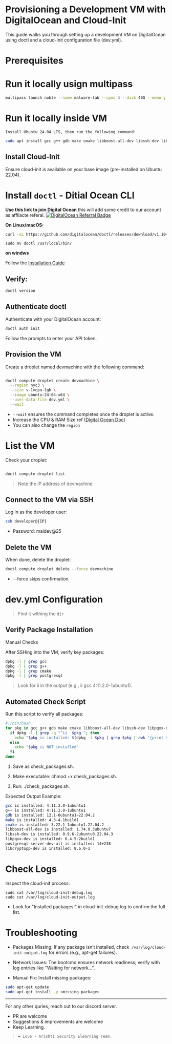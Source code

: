 # Provisioning a Development VM with DigitalOcean and Cloud-Init
This guide walks you through setting up a development VM on DigitalOcean using doctl and a cloud-init configuration file (dev.yml).

# Prerequisites


# Run it locally usign multipass

```bash
multipass launch noble --name malware-lab --cpus 4 --disk 40G --memory 16G --cloud-init ./dev.yml
```

# Run it locally inside VM 
~~~
Install Ubuntu 24.04 LTS, then run the following command:
~~~
```bash
sudo apt install gcc g++ gdb make cmake libboost-all-dev libssh-dev libpqxx-dev postgresql-server-dev-all libcrypto++-dev
```

## Install Cloud-Init 
Ensure cloud-init is available on your base image (pre-installed on Ubuntu 22.04).


# Install `doctl` - Ditial Ocean CLI

**Use this link to join Digital Ocean** this will add some credit to our account as affliacte referal.
[![DigitalOcean Referral Badge](https://web-platforms.sfo2.cdn.digitaloceanspaces.com/WWW/Badge%202.svg)](https://www.digitalocean.com/?refcode=6ff08d124386&utm_campaign=Referral_Invite&utm_medium=Referral_Program&utm_source=badge)

**On Linux/macOS:**

```bash
curl -sL https://github.com/digitalocean/doctl/releases/download/v1.104.0/doctl-1.104.0-linux-amd64.tar.gz | tar -xzv
```

```
sudo mv doctl /usr/local/bin/
```

**on windws**

Follow the [Installation Guide](https://github.com/digitalocean/doctl?tab=readme-ov-file#installing-doctl)


## Verify: 

```bash
doctl version
```

## Authenticate doctl

Authenticate with your DigitalOcean account:

```bash
doctl auth init
```
Follow the prompts to enter your API token.

## Provision the VM

Create a droplet named devmachine with the following command:

```bash

doctl compute droplet create devmachine \
  --region nyc3 \
  --size s-1vcpu-1gb \
  --image ubuntu-24-04-x64 \
  --user-data-file dev.yml \
  --wait
```
- `--wait` ensures the command completes once the droplet is active.
- Increase the CPU & RAM Size ref ([Digital Ocean Doc](https://docs.digitalocean.com/reference/doctl/reference/compute/droplet/create/))
- You can also change the `region`


# List the VM

Check your droplet:

```bash

doctl compute droplet list
```

> Note the IP address of devmachine.

## Connect to the VM via SSH

Log in as the developer user:

```bash
ssh developer@{IP}
```
- Password: maldev@25

## Delete the VM

When done, delete the droplet:

```bash
doctl compute droplet delete --force devmachine
```
- --force skips confirmation.

# dev.yml Configuration

> Find it withing the `dir`

## Verify Package Installation

Manual Checks

After SSHing into the VM, verify key packages:

```bash
dpkg -l | grep gcc
dpkg -l | grep g++
dpkg -l | grep cmake
dpkg -l | grep postgresql
```
> Look for ii in the output (e.g., ii  gcc  4:11.2.0-1ubuntu1).

## Automated Check Script
Run this script to verify all packages:

```bash
#!/bin/bash
for pkg in gcc g++ gdb make cmake libboost-all-dev libssh-dev libpqxx-dev postgresql-server-dev-all libcryptopp-dev; do
  if dpkg -l | grep -q "^ii  $pkg "; then
    echo "$pkg is installed: $(dpkg -l $pkg | grep $pkg | awk '{print $3}')"
  else
    echo "$pkg is NOT installed"
  fi
done
```

1. Save as check_packages.sh.

2. Make executable: chmod +x check_packages.sh.

3. Run: ./check_packages.sh.

Expected Output Example:

```bash
gcc is installed: 4:11.2.0-1ubuntu1
g++ is installed: 4:11.2.0-1ubuntu1
gdb is installed: 12.1-0ubuntu1~22.04.2
make is installed: 4.3-4.1build1
cmake is installed: 3.22.1-1ubuntu1.22.04.2
libboost-all-dev is installed: 1.74.0.3ubuntu7
libssh-dev is installed: 0.9.6-2ubuntu0.22.04.3
libpqxx-dev is installed: 6.4.5-2build1
postgresql-server-dev-all is installed: 14+238
libcryptopp-dev is installed: 8.6.0-1
```

# Check Logs
Inspect the cloud-init process:

```bash=
sudo cat /var/log/cloud-init-debug.log
sudo cat /var/log/cloud-init-output.log
```
- Look for "Installed packages:" in cloud-init-debug.log to confirm the full list.

# Troubleshooting

- Packages Missing: If any package isn’t installed, check` /var/log/cloud-init-output.log` for errors (e.g., apt-get failures).

- Network Issues: The bootcmd ensures network readiness; verify with log entries like "Waiting for network...".

- Manual Fix: Install missing packages:

```bash
sudo apt-get update
sudo apt-get install -y <missing-package>
```

--- 

For any other quries, reach out to our discord server. 

- PR are welcome 
- Suggestions & improvements are welcome 
- Keep Learning.

> ~~~ 
> ❤️ Love - Arishti Security Elearning Team.
> ~~~~